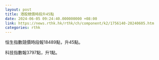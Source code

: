 ```yaml
---
layout: post
title: 港股競價時段升45點
date: 2024-06-05 09:24:40.000000000 +08:00
link: https://news.rthk.hk/rthk/ch/component/k2/1756140-20240605.htm
categories: rthk
---
```


恒生指數競價時段報18489點，升45點。

科技指數報3797點，升1點。
